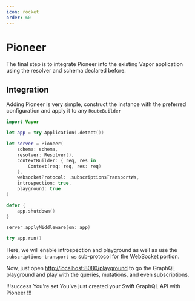 ```yaml
---
icon: rocket
order: 60
---
```


# Pioneer

The final step is to integrate Pioneer into the existing Vapor application using the resolver and schema declared before.

## Integration

Adding Pioneer is very simple, construct the instance with the preferred configuration and apply it to any `RouteBuilder`

```swift main.swift
import Vapor

let app = try Application(.detect())

let server = Pioneer(
    schema: schema,
    resolver: Resolver(),
    contextBuilder: { req, res in
        Context(req: req, res: req)
    },
    websocketProtocol: .subscriptionsTransportWs,
    introspection: true,
    playground: true
)

defer {
    app.shutdown()
}

server.applyMiddleware(on: app)

try app.run()
```

Here, we will enable introspection and playground as well as use the `subscriptions-transport-ws` sub-protocol for the WebSocket portion.

Now, just open [http://localhost:8080/playground](http://localhost:8080/playground) to go the GraphQL playground and play with the queries, mutations, and even subscriptions.

!!!success You're set
You've just created your Swift GraphQL API with Pioneer
!!!
